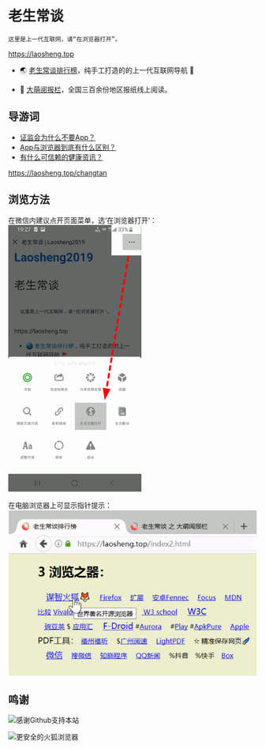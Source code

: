 老生常谈
========

	这里是上一代互联网，请“在浏览器打开”。

https://laosheng.top

* 🌏 [老生常谈排行榜](index2.html)，纯手工打造的的上一代互联网导航 🚩

* 📰 [大萌阅报栏](yuebaolan.html)，全国三百余份地区报纸线上阅读。


导游词
--------

+ [证监会为什么不要App？](changtan/证券市场法定信息披露媒体.txt.md)
+ [App与浏览器到底有什么区别？](changtan/App和浏览器的三个区别.txt.md)
+ [有什么可信赖的健康资讯？](changtan/介绍几个权威的医疗健康类报纸.txt.md)

https://laosheng.top/changtan


浏览方法
--------

在微信内建议点开页面菜单，选‘在浏览器打开’：  
 ![](Help-WeChat.png)

在电脑浏览器上可显示指针提示：  
 ![](Help-Mouse.png)


鸣谢
------

![感谢Github支持本站](https://tosdr.org/logo/github.png)

![更安全的火狐浏览器](https://www.mozilla.org/media/protocol/img/logos/firefox/browser/logo-sm.f2523d97cbe0.png)

